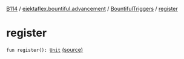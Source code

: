 [B114](../../index.md) / [ejektaflex.bountiful.advancement](../index.md) / [BountifulTriggers](index.md) / [register](./register.md)

# register

`fun register(): `[`Unit`](https://kotlinlang.org/api/latest/jvm/stdlib/kotlin/-unit/index.html) [(source)](https://github.com/ejektaflex/Bountiful/tree/develop/src/main/kotlin/ejektaflex/bountiful/advancement/BountifulTriggers.kt#L42)